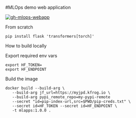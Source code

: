 #MLOps demo web application

[![gh-mlops-webapp](https://github.com/muldos/ml-webapp/actions/workflows/workflow.yaml/badge.svg)](https://github.com/muldos/ml-webapp/actions/workflows/workflow.yaml)

From scratch 

`pip install flask 'transformers[torch]'`

How to build locally 

Export required env vars
```
export HF_TOKEN=
export HF_ENDPOINT
```

Build the image

```
docker build --build-arg \ 
   --build-arg jf_url=https://myjpd.kfrog.io \
   --build-arg pypi_remote_repo=my-pypi-remote
   --secret "id=pip-index-url,src=$PWD/pip-creds.txt" \ 
   --secret id=HF_TOKEN --secret id=HF_ENDPOINT \ 
   -t mlapps:1.0.0 .
```